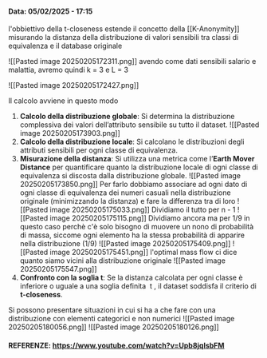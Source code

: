 #### Data: 05/02/2025 - 17:15

l'obbiettivo della t-closeness estende il concetto della [[K-Anonymity]] misurando la distanza della distribuzione di valori sensibili tra classi di equivalenza e il database originale

![[Pasted image 20250205172311.png]]
avendo come dati sensibili salario e malattia, avremo quindi k = 3 e L = 3

![[Pasted image 20250205172427.png]]

Il calcolo avviene in questo modo

1. **Calcolo della distribuzione globale**:
	Si determina la distribuzione complessiva dei valori dell’attributo sensibile su tutto il dataset.
	![[Pasted image 20250205173903.png]]
2. **Calcolo della distribuzione locale**:
	Si calcolano le distribuzioni degli attributi sensibili per ogni classe di equivalenza.
3. **Misurazione della distanza**:
	Si utilizza una metrica come l’**Earth Mover Distance** per quantificare quanto la distribuzione locale di ogni classe di equivalenza si discosta dalla distribuzione globale.
	![[Pasted image 20250205173850.png]]
	Per farlo dobbiamo associare ad ogni dato di ogni classe di equivalenza dei numeri casuali nella distribuzione originale (minimizzando la distanza) e fare la differenza tra di loro
	![[Pasted image 20250205175033.png]]
	 Dividiamo il tutto per n - 1
	 ![[Pasted image 20250205175115.png]]
	 Dividiamo ancora ma per 1/9 in questo caso perchè c'è solo bisogno di muovere un nono di probabilità di massa, siccome ogni elemento ha la stessa probabilità di apparire nella distribuzione (1/9)
	![[Pasted image 20250205175409.png]]
	![[Pasted image 20250205175451.png]]
	l'optimal mass flow ci dice quanto siamo vicini alla distribuzione originale
	![[Pasted image 20250205175547.png]]
4. **Confronto con la soglia t**:
	Se la distanza calcolata per ogni classe è inferiore o uguale a una soglia definita  t , il dataset soddisfa il criterio di **t-closeness**.

Si possono presentare situazioni in cui si ha a che fare con una distribuzione con elementi categorici e non numerici
![[Pasted image 20250205180056.png]]
![[Pasted image 20250205180126.png]]
#### REFERENZE: https://www.youtube.com/watch?v=Upb8jqlsbFM